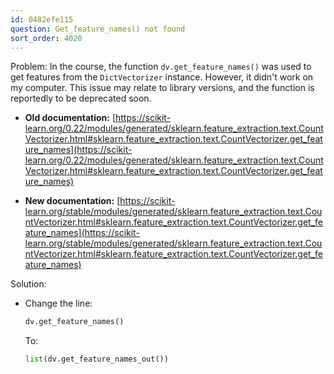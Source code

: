 ```yaml
---
id: 0482efe115
question: Get_feature_names() not found
sort_order: 4020
---
```


Problem: In the course, the function `dv.get_feature_names()` was used to get features from the `DictVectorizer` instance. However, it didn't work on my computer. This issue may relate to library versions, and the function is reportedly to be deprecated soon.

- **Old documentation:** [https://scikit-learn.org/0.22/modules/generated/sklearn.feature_extraction.text.CountVectorizer.html#sklearn.feature_extraction.text.CountVectorizer.get_feature_names](https://scikit-learn.org/0.22/modules/generated/sklearn.feature_extraction.text.CountVectorizer.html#sklearn.feature_extraction.text.CountVectorizer.get_feature_names)

- **New documentation:** [https://scikit-learn.org/stable/modules/generated/sklearn.feature_extraction.text.CountVectorizer.html#sklearn.feature_extraction.text.CountVectorizer.get_feature_names](https://scikit-learn.org/stable/modules/generated/sklearn.feature_extraction.text.CountVectorizer.html#sklearn.feature_extraction.text.CountVectorizer.get_feature_names)

Solution:

- Change the line:

  ```python
  dv.get_feature_names()
  ```

  To:

  ```python
  list(dv.get_feature_names_out())
  ```
